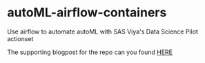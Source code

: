 # autoML-airflow-containers
Use airflow to automate autoML with SAS Viya's Data Science Pilot actionset

The supporting blogpost for the repo can you found [HERE](https://medium.com/@datasciencemonkey/automating-your-ml-models-like-a-pro-using-airflow-sas-viya-docker-6abe324d9072)

